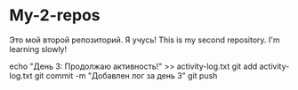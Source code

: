 # My-2-repos
Это мой второй репозиторий. Я учусь!
This is my second repository. I'm learning slowly!

echo "День 3: Продолжаю активность!" >> activity-log.txt
git add activity-log.txt
git commit -m "Добавлен лог за день 3"
git push
